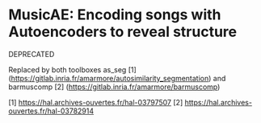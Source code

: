 # MusicAE: Encoding songs with Autoencoders to reveal structure #

DEPRECATED

Replaced by both toolboxes as_seg [1] (https://gitlab.inria.fr/amarmore/autosimilarity_segmentation) and barmuscomp [2] (https://gitlab.inria.fr/amarmore/barmuscomp)

[1] https://hal.archives-ouvertes.fr/hal-03797507
[2] https://hal.archives-ouvertes.fr/hal-03782914